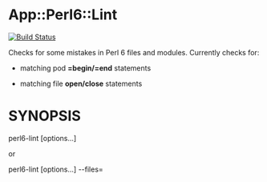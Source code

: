 # App::Perl6::Lint
[![Build Status](https://travis-ci.org/tbrowder/App-Perl6-Lint.svg?branch=master)](https://travis-ci.org/tbrowder/App-Perl6-Lint)

Checks for some mistakes in Perl 6 files and modules. Currently checks for:

+ matching pod **=begin/=end** statements

+ matching file **open/close** statements

# SYNOPSIS

   perl6-lint [options...] <file names...>

or

   perl6-lint [options...] --files=<file with list of files to check>

